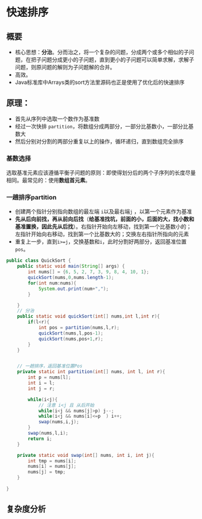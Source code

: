 # 快速排序

## 概要

- 核心思想：**分治**。分而治之，将一个复杂的问题，分成两个或多个相似的子问题，在把子问题分成更小的子问题，直到更小的子问题可以简单求解，求解子问题，则原问题的解则为子问题解的合并。
- 高效。
- Java标准库中Arrays类的sort方法里源码也正是使用了优化后的快速排序



## 原理：

- 首先从序列中选取一个数作为基准数
-  经过一次快排 `partition`，将数组分成两部分，一部分比基数小，一部分比基数大
- 然后分别对分割的两部分重复以上的操作，循环递归，直到数组完全排序



### 基数选择

选取基准元素应该遵循平衡子问题的原则：即使得划分后的两个子序列的长度尽量相同。最常见的：使用**数组首元素**。



### 一趟排序partition

- 创建两个指针分别指向数组的最左端 `i`以及最右端`j` ，以第一个元素作为基准
- **先从后向前找，再从前向后找**（**给基准找坑，前面的小，后面的大，找小数和基准置换，因此先从后找**）。右指针开始向左移动，找到第一个比基数小的；左指针开始向右移动，找到第一个比基数大的；交换左右指针所指向的元素
- 重复上一步，直到`i>=j`，交换基数和`i`，此时分割好两部分，返回基准位置`pos`。



~~~java
public class QuickSort {
    public static void main(String[] args) {
        int nums[] = {6, 5, 2, 7, 3, 9, 8, 4, 10, 1};
        quickSort(nums,0,nums.length-1);
        for(int num:nums){
            System.out.print(num+",");
        }

    }
    // 分治
    public static void quickSort(int[] nums,int l,int r){
        if(l<r){
            int pos = partition(nums,l,r);
            quickSort(nums,l,pos-1);
            quickSort(nums,pos+1,r);
        }
    }


    // 一趟排序，返回基准位置Pos
    private static int partition(int[] nums, int l, int r){
        int p = nums[l];
        int i = l;
        int j = r;

        while(i<j){
            // 注意 i<j 且 从后开始
            while(i<j && nums[j]>p) j--;
            while(i<j && nums[i]<=p  ) i++;
            swap(nums,i,j);
        }
        swap(nums,l,i);
        return i;
    }

    private static void swap(int[] nums, int i, int j){
        int tmp = nums[i];
        nums[i] = nums[j];
        nums[j] = tmp;
    }
    
}
~~~



## 复杂度分析

